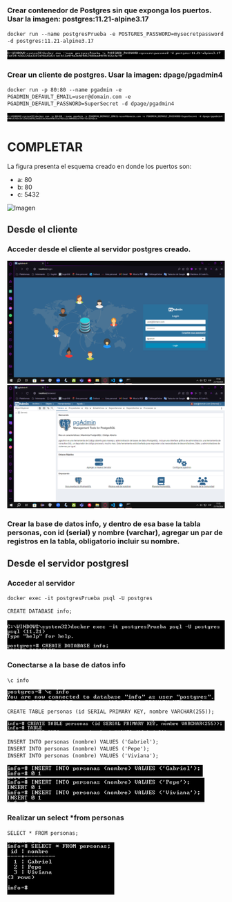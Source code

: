 ### Crear contenedor de Postgres sin que exponga los puertos. Usar la imagen: postgres:11.21-alpine3.17

```
docker run --name postgresPrueba -e POSTGRES_PASSWORD=mysecretpassword -d postgres:11.21-alpine3.17
```
![ImagenP](img/ejeP.PNG)

### Crear un cliente de postgres. Usar la imagen: dpage/pgadmin4
```
docker run -p 80:80 --name pgadmin -e PGADMIN_DEFAULT_EMAIL=user@domain.com -e PGADMIN_DEFAULT_PASSWORD=SuperSecret -d dpage/pgadmin4

```
![ImagenPA](img/ejePA.PNG)

# COMPLETAR

La figura presenta el esquema creado en donde los puertos son:
- a: 80
- b: 80
- c: 5432

![Imagen](img/esquema-ejercicio3.PNG)

## Desde el cliente
### Acceder desde el cliente al servidor postgres creado.
![Imagen2](img/postgresLogin.PNG)
![Imagen3](img/postgres2.PNG)


### Crear la base de datos info, y dentro de esa base la tabla personas, con id (serial) y nombre (varchar), agregar un par de registros en la tabla, obligatorio incluir su nombre.

## Desde el servidor postgresl
### Acceder al servidor
```
docker exec -it postgresPrueba psql -U postgres
```
```
CREATE DATABASE info;
```
![Imagen4](img/accServidor.PNG)
### Conectarse a la base de datos info
```
\c info
```
![Imagen5](img/ccP.PNG)
```
CREATE TABLE personas (id SERIAL PRIMARY KEY, nombre VARCHAR(255));
```
![Imagen6](img/createT.PNG)
```
INSERT INTO personas (nombre) VALUES ('Gabriel');
INSERT INTO personas (nombre) VALUES ('Pepe');
INSERT INTO personas (nombre) VALUES ('Viviana');
```

![Imagen7](img/insert.PNG)
![Imagen7](img/insert2.PNG)
### Realizar un select *from personas
```
SELECT * FROM personas;
```
![Imagen8](img/select.PNG)
